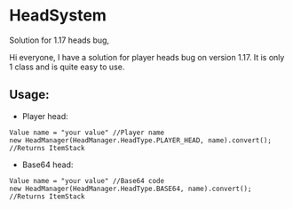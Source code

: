 # HeadSystem
Solution for 1.17 heads bug,

Hi everyone, I have a solution for player heads bug on version 1.17. It is only 1 class and is quite easy to use.


## Usage:
- Player head:
```
Value name = "your value" //Player name
new HeadManager(HeadManager.HeadType.PLAYER_HEAD, name).convert(); //Returns ItemStack
```

- Base64 head:
```
Value name = "your value" //Base64 code
new HeadManager(HeadManager.HeadType.BASE64, name).convert(); //Returns ItemStack
```
